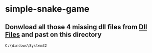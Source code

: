 # simple-snake-game
## Donwload all those 4 missing dll files from [Dll Files](https://www.dll-files.com/) and past on this directory
```
C:\Windows\System32
```

